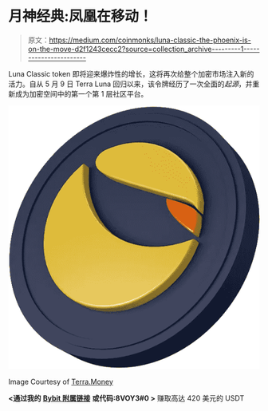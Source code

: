 # 月神经典:凤凰在移动！

> 原文：<https://medium.com/coinmonks/luna-classic-the-phoenix-is-on-the-move-d2f1243cecc2?source=collection_archive---------1----------------------->

Luna Classic token 即将迎来爆炸性的增长，这将再次给整个加密市场注入新的活力。自从 5 月 9 日 Terra Luna 回归以来，该令牌经历了一次全面的*起源*，并重新成为加密空间中的第一个第 1 层社区平台。

![](img/17dc03ea1641194d0b3bf661e346b4d7.png)

Image Courtesy of [Terra.Money](https://www.terra.money/)

**<通过我的** [**Bybit 附属链接**](https://www.bybit.com/en-US/invite?ref=8VOY3%230) **或代码:8VOY3#0 >** 赚取高达 420 美元的 USDT